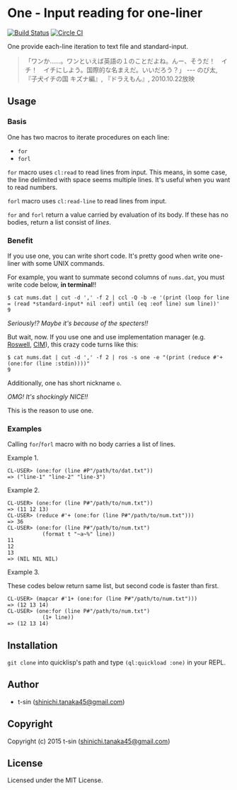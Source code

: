 # One - Input reading for one-liner

[![Build Status](https://travis-ci.org/t-sin/one.svg?branch=master)](https://travis-ci.org/t-sin/one)
[![Circle CI](https://circleci.com/gh/t-sin/one.svg?style=svg)](https://circleci.com/gh/t-sin/one)

One provide each-line iteration to text file and standard-input.


> 「ワンか……。ワンといえば英語の１のことだよね。んー、そうだ！　イチ！　イチにしよう。国際的な名まえだ。いいだろう？」
> --- のび太, 『子犬イチの国 キズナ編』, 『ドラえもん』, 2010.10.22放映


## Usage

### Basis

One has two macros to iterate procedures on each line:

* `for`
* `forl`

`for` macro uses `cl:read` to read lines from input.
This means, in some case, the line delimited with space seems multiple lines.
It's useful when you want to read numbers.

`forl` macro uses `cl:read-line` to read lines from input.

`for` and `forl` return a value carried by evaluation of its body.
If these has no bodies, return a list consist of _lines_.

### Benefit

If you use one, you can write short code.
It's pretty good when write one-liner with some UNIX commands.

For example, you want to summate second columns of `nums.dat`, you must write code below, __in terminal__!!

    $ cat nums.dat | cut -d ',' -f 2 | ccl -Q -b -e '(print (loop for line = (read *standard-input* nil :eof) until (eq :eof line) sum line))'
    9

_Seriously!? Maybe it's because of the specters!!_

But wait, now.
If you use one and use implementation manager (e.g. [Roswell](https://github.com/snmsts/roswell), [CIM](https://github.com/KeenS/CIM)), this crazy code turns like this:

    $ cat nums.dat | cut -d ',' -f 2 | ros -s one -e "(print (reduce #'+ (one:for (line :stdin))))"
    9

Additionally, one has short nickname `o`.

_OMG! It's shockingly NICE!!_

This is the reason to use one.

### Examples

Calling `for`/`forl` macro with no body carries a list of lines.

Example 1.

    CL-USER> (one:for (line #P"/path/to/dat.txt"))
    => ("line-1" "line-2" "line-3")

Example 2.

    CL-USER> (one:for (line P#"/path/to/num.txt"))
    => (11 12 13)
    CL-USER> (reduce #'+ (one:for (line P#"/path/to/num.txt")))
    => 36
    CL-USER> (one:for (line P#"/path/to/num.txt")
               (format t "~a~%" line))
    11
    12
    13
    => (NIL NIL NIL)

Example 3.

These codes below return same list, but second code is faster than first.

    CL-USER> (mapcar #'1+ (one:for (line P#"/path/to/num.txt")))
    => (12 13 14)
    CL-USER> (one:for (line P#"/path/to/num.txt")
               (1+ line))
    => (12 13 14)


## Installation

`git clone` into quicklisp's path and type `(ql:quickload :one)` in your REPL.

## Author

* t-sin (shinichi.tanaka45@gmail.com)

## Copyright

Copyright (c) 2015 t-sin (shinichi.tanaka45@gmail.com)

## License

Licensed under the MIT License.
